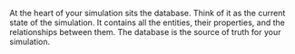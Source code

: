At the heart of your simulation sits the database. Think of it as the current
state of the simulation. It contains all the entities, their properties, and
the relationships between them. The database is the source of truth for your
simulation.